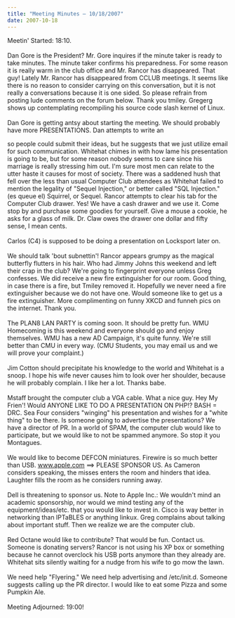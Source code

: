 ```yaml
---
title: "Meeting Minutes – 10/18/2007"
date: 2007-10-18
---
```

Meetin' Started: 18:10.  <br />
<br />
Dan Gore is the President?  Mr. Gore inquires if the minute taker is ready to take minutes.  The minute taker confirms his preparedness.  For some reason it is really warm in the club office and Mr. Rancor has disappeared.  That guy!  Lately Mr. Rancor has disappeared from CCLUB meetings. It seems like there is no reason to consider carrying on this conversation, but it is not really a conversations because it is one sided.  So please refrain from posting lude comments on the forum below.  Thank you tmiley.  Gregerg shows up contemplating recompiling his source code slash kernel of Linux.  <br />
<br />
Dan Gore is getting antsy about starting the meeting.  We should probably have more PRESENTATIONS.  Dan attempts to write an <html> <form> so people could submit their ideas, but he suggests that we just utilize email for such communication.  Whitehat chimes in with how lame his presentation is going to be, but for some reason nobody seems to care since his marriage is really stressing him out.  I'm sure most men can relate to the utter haste it causes for most of society.  There was a saddened hush that fell over the less than usual Computer Club attendees as Whitehat failed to mention the legality of "Sequel Injection," or better called "SQL Injection."  (es queue el) Squirrel, or Sequel.  Rancor attempts to clear his tab for the Computer Club drawer.  Yes! We have a cash drawer and we use it.  Come stop by and purchase some goodies for yourself.  Give a mouse a cookie, he asks for a glass of milk.  Dr. Claw owes the drawer one dollar and fifty sense, I mean cents.  <br />
<br />
Carlos (C4) is supposed to be doing a presentation on Locksport later on.  <br />
<br />
We should talk 'bout subnettin'! Rancor appears grumpy as the magical butterfly flutters in his hair. Who had Jimmy Johns this weekend and left their crap in the club?  We're going to fingerprint everyone unless Greg confesses.  We did receive a new fire extinguisher for our room.  Good thing, in case there is a fire, but Tmiley removed it.  Hopefully we never need a fire extinguisher because we do not have one.  Would someone like to get us a fire extinguisher.  More complimenting on funny XKCD and funneh pics on the internet.  Thank you.  <br />
<br />
The PLAN8 LAN PARTY is coming soon.  It should be pretty fun.  WMU Homecoming is this weekend and everyone should go and enjoy themselves.  WMU has a new AD Campaign, it's quite funny.  We're still better than CMU in every way.  (CMU Students, you may email us and we will prove your complaint.)<br />
<br />
Jim Cotton should precipitate his knowledge to the world and Whitehat is a snoop.  I hope his wife never causes him to look over her shoulder, because he will probably complain.  I like her a lot.  Thanks babe.  <br />
<br />
Mstaff brought the computer club a VGA cable.  What a nice guy.  Hey My Frien'!  Would ANYONE LIKE TO DO A PRESENTATION ON PHP!?  BASH = DRC.  Sea Four considers "winging" his presentation and wishes for a "white thing" to be there.  Is someone going to advertise the presentations?  We have a director of PR.  In a world of SPAM, the computer club would like to participate, but we would like to not be spammed anymore.  So stop it you Montagues.<br />
<br />
We would like to become DEFCON miniatures.  Firewire is so much better than USB.  www.apple.com ==> PLEASE SPONSOR US.  As Cameron considers speaking, the misses enters the room and hinders that idea. Laughter fills the room as he considers running away.  <br />
<br />
Dell is threatening to sponsor us.  Note to Apple Inc.: We wouldn't mind an academic sponsorship, nor would we mind testing any of the equipment/ideas/etc. that you would like to invest in.  Cisco is way better in networking than IPTaBLES or anything linkux.  Greg complains about talking about important stuff.  Then we realize we are the computer club.<br />
<br />
Red Octane would like to contribute?  That would be fun.  Contact us.  Someone is donating servers?  Rancor is not using his XP box or something because he cannot overclock his USB ports anymore than they already are.  Whitehat sits silently waiting for a nudge from his wife to go mow the lawn.  <br />
<br />
We need help "Flyering." We need help advertising and /etc/init.d.  Someone suggests calling up the PR director. I would like to eat some Pizza and some Pumpkin Ale.    <br />
<br />
Meeting Adjourned: 19:00!
